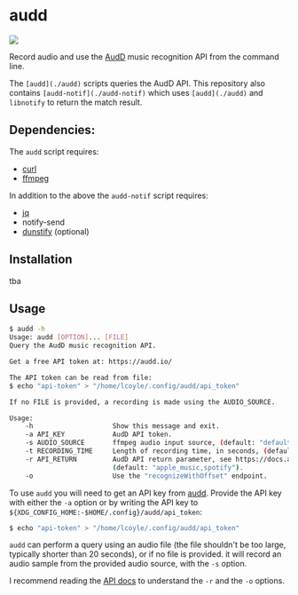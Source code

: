 # audd
<a href="./LICENSE.md"><img src="https://img.shields.io/badge/license-MIT-blue.svg"></a>

Record audio and use the [AudD](https://audd.io) music recognition API from the command line.

The `[audd](./audd)` scripts queries the AudD API. This repository also contains `[audd-notif](./audd-notif)` which uses `[audd](./audd)` and `libnotify` to return the match result.

## Dependencies:
The `audd` script requires:
* [curl](https://github.com/curl/curl)
* [ffmpeg](https://git.ffmpeg.org/ffmpeg.git)

In addition to the above the `audd-notif` script requires:
* [jq](https://github.com/stedolan/jq)
* notify-send
* [dunstify](https://github.com/dunst-project/dunst) (optional)

## Installation

tba

## Usage
```sh
$ audd -h
Usage: audd [OPTION]... [FILE]
Query the AudD music recognition API.

Get a free API token at: https://audd.io/

The API token can be read from file:
$ echo "api-token" > "/home/lcoyle/.config/audd/api_token"

If no FILE is provided, a recording is made using the AUDIO_SOURCE.

Usage:
    -h                    Show this message and exit.
    -a API_KEY            AudD API token.
    -s AUDIO_SOURCE       ffmpeg audio input source, (default: "default").
    -t RECORDING_TIME     Length of recording time, in seconds, (default: 3).
    -r API_RETURN         AudD API return parameter, see https://docs.audd.io/,
                          (default: "apple_music,spotify").
    -o                    Use the "recognizeWithOffset" endpoint.
```

To use `audd` you will need to get an API key from [audd]([https://audd.io).
Provide the API key with either the `-a` option or by writing the API key to `${XDG_CONFIG_HOME:-$HOME/.config}/audd/api_token`:

```sh
$ echo "api-token" > "/home/lcoyle/.config/audd/api_token"
```

`audd` can perform a query using an audio file (the file shouldn't be too large, typically shorter than 20 seconds), or if no file is provided. it will record an audio sample from the provided audio source, with the `-s` option.

I recommend reading the [API docs](https://docs.audd.io/) to understand the `-r` and the `-o` options.
